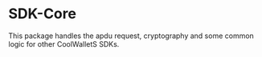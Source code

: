 # SDK-Core

This package handles the apdu request, cryptography and some common logic for other CoolWalletS SDKs.
